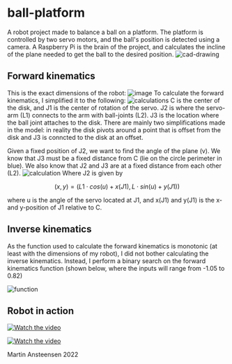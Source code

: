 # ball-platform
A robot project made to balance a ball on a platform. The platform is controlled by two servo motors, and the ball's position is detected using a camera. A Raspberry Pi is the brain of the project, and calculates the incline of the plane needed to get the ball to the desired position. 
![cad-drawing](https://github.com/Martin-Ansteensen/ball-platform/assets/50178947/58887da9-8933-4164-b917-b573d7f5464f)

## Forward kinematics
This is the exact dimensions of the robot:
![image](https://github.com/Martin-Ansteensen/ball-platform/assets/50178947/55fe8bb5-64f0-4437-876a-041d446361d8)
To calculate the forward kinematics, I simplified it to the following:
![calculations](https://github.com/Martin-Ansteensen/ball-platform/assets/50178947/a285fe4d-40dd-4438-9d43-28b1787acfb3)
C is the center of the disk, and J1 is the center of rotation of the servo. J2 is where the servo-arm (L1) connects to the arm with ball-joints (L2). J3 is the location where the ball joint attaches to the disk. There are mainly two simplifications made in the model: in reality the disk pivots around a point that is offset from the disk and J3 is conncted to the disk at an offset.

Given a fixed position of J2, we want to find the angle of the plane (v). We know that J3 must be a fixed distance from C (lie on the circle perimeter in blue). We also know that J2 and J3 are at a fixed distance from each other (L2).
![calculation](https://github.com/Martin-Ansteensen/ball-platform/assets/50178947/4d6f0c7e-48a7-43a8-8252-d65dc4c1ec01)
Where J2 is given by 
```math
 (x, y) = (L1\cdot cos(u) + x(J1), L\cdot sin(u) + y(J1))
```
where u is the angle of the servo located at J1, and x(J1) and y(J1) is the x- and y-position of J1 relative to C.

## Inverse kinematics
As the function used to calculate the forward kinematics is monotonic (at least with the dimensions of my robot), I did not bother calculating the inverse kinematics. Instead, I perform a binary search on the forward kinematics function (shown below, where the inputs will range from -1.05 to 0.82)

![function](https://github.com/Martin-Ansteensen/ball-platform/assets/50178947/0bd60cb9-3e6c-4774-ab28-4dd2aff8223a)

## Robot in action
[![Watch the video](https://img.youtube.com/vi/sYU_3XsPKic/0.jpg)](https://www.youtube.com/watch?v=sYU_3XsPKic)

[![Watch the video](https://img.youtube.com/vi/nO7r-7b6NJc/0.jpg)](https://www.youtube.com/watch?v=nO7r-7b6NJc)

Martin Ansteensen 2022
